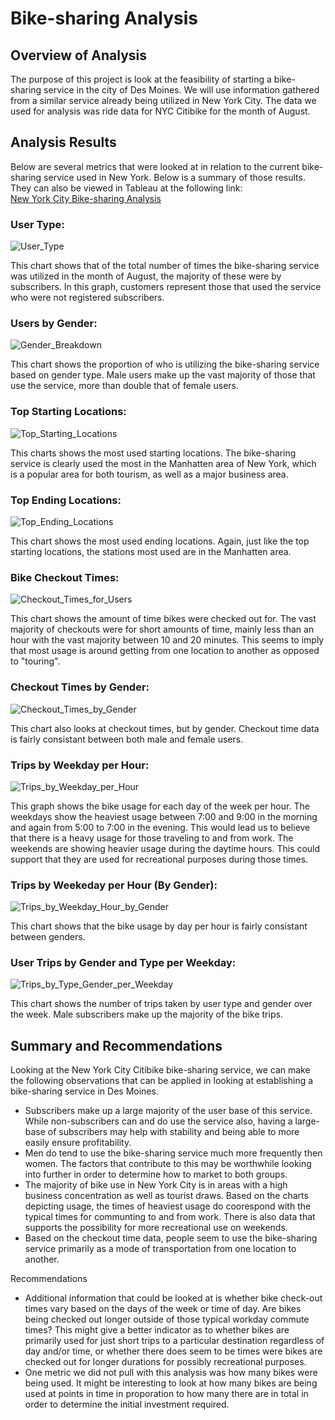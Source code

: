 # Bike-sharing Analysis

## Overview of Analysis
The purpose of this project is look at the feasibility of starting a bike-sharing service in the city of Des Moines.  We will use information gathered from a similar service already being utilized in New York City.  The data we used for analysis was ride data for NYC Citibike for the month of August.

## Analysis Results
Below are several metrics that were looked at in relation to the current bike-sharing service used in New York.  Below is a summary of those results.  They can also be viewed in Tableau at the following link:  
[New York City Bike-sharing Analysis](https://public.tableau.com/app/profile/amy.bauer/viz/Module14Challenge_16334769966750/ChallengeStory?publish=yes)

### User Type:
![User_Type](https://github.com/adbauer06/Bike_Sharing/blob/main/Resources/User_Type.PNG)

This chart shows that of the total number of times the bike-sharing service was utilized in the month of August, the majority of these were by subscribers.  In this graph, customers represent those that used the service who were not registered subscribers.


### Users by Gender:
![Gender_Breakdown](https://github.com/adbauer06/Bike_Sharing/blob/main/Resources/Gender_Breakdown.PNG)

This chart shows the proportion of who is utilizing the bike-sharing service based on gender type.  Male users make up the vast majority of those that use the service, more than double that of female users. 


### Top Starting Locations:
![Top_Starting_Locations](https://github.com/adbauer06/Bike_Sharing/blob/main/Resources/Top_Starting_Locations.PNG)

This charts shows the most used starting locations.  The bike-sharing service is clearly used the most in the Manhatten area of New York, which is a popular area for both tourism, as well as a major business area.  


### Top Ending Locations:
![Top_Ending_Locations](https://github.com/adbauer06/Bike_Sharing/blob/main/Resources/Top_Ending_Locations.PNG)

This chart shows the most used ending locations.  Again, just like the top starting locations, the stations most used are in the Manhatten area.  


### Bike Checkout Times:
![Checkout_Times_for_Users](https://github.com/adbauer06/Bike_Sharing/blob/main/Resources/Checkout_Times_for_Users.PNG)

This chart shows the amount of time bikes were checked out for.  The vast majority of checkouts were for short amounts of time, mainly less than an hour with the vast majority between 10 and 20 minutes.  This seems to imply that most usage is around getting from one location to another as opposed to "touring".

### Checkout Times by Gender:
![Checkout_Times_by_Gender](https://github.com/adbauer06/Bike_Sharing/blob/main/Resources/Checkout_Times_by_Gender.PNG)

This chart also looks at checkout times, but by gender.  Checkout time data is fairly consistant between both male and female users.

### Trips by Weekday per Hour:
![Trips_by_Weekday_per_Hour](Resources/Trips_by_Weekday_per_Hour.png)

This graph shows the bike usage for each day of the week per hour.  The weekdays show the heaviest usage between 7:00 and 9:00 in the morning and again from 5:00 to 7:00 in the evening.  This would lead us to believe that there is a heavy usage for those traveling to and from work.  The weekends are showing heavier usage during the daytime hours.  This could support that they are used for recreational purposes during those times.


### Trips by Weekeday per Hour (By Gender):
![Trips_by_Weekday_Hour_by_Gender](Resources/Trips_by_Weekday_Hour_by_Gender.png)

This chart shows that the bike usage by day per hour is fairly consistant between genders.


### User Trips by Gender and Type per Weekday:
![Trips_by_Type_Gender_per_Weekday](Resources/Trips_by_Type_Gender_per_Weekday.png)

This chart shows the number of trips taken by user type and gender over the week.  Male subscribers make up the majority of the bike trips.  


## Summary and Recommendations
Looking at the New York City Citibike bike-sharing service, we can make the following observations that can be applied in looking at establishing a bike-sharing service in Des Moines.
- Subscribers make up a large majority of the user base of this service.  While non-subscribers can and do use the service also, having a large-base of subscribers may help with stability and being able to more easily ensure profitability.
- Men do tend to use the bike-sharing service much more frequently then women. The factors that contribute to this may be worthwhile looking into further in order to determine how to market to both groups.
- The majority of bike use in New York City is in areas with a high business concentration as well as tourist draws. Based on the charts depicting usage, the times of heaviest usage do coorespond with the typical times for communting to and from work.  There is also data that supports the possibility for more recreational use on weekends.
- Based on the checkout time data, people seem to use the bike-sharing service primarily as a mode of transportation from one location to another.


Recommendations
- Additional information that could be looked at is whether bike check-out times vary based on the days of the week or time of day.  Are bikes being checked out longer outside of those typical workday commute times?  This might give a better indicator as to whether bikes are primarily used for just short trips to a particular destination regardless of day and/or time, or whether there does seem to be times were bikes are checked out for longer durations for possibly recreational purposes.
- One metric we did not pull with this analysis was how many bikes were being used.  It might be interesting to look at how many bikes are being used at points in time in proporation to how many there are in total in order to determine the initial investment required.


